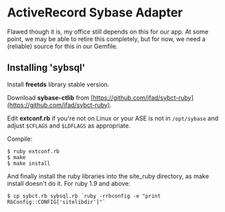 ActiveRecord Sybase Adapter
==========================

Flawed though it is, my office still depends on this for our app.
At some point, we may be able to retire this completely, but for now, we need a (reliable) source for this in our Gemfile.

Installing 'sybsql'
------------------

Install **freetds** library stable version.

Download **sybase-ctlib** from [https://github.com/ifad/sybct-ruby](https://github.com/ifad/sybct-ruby).

Edit **extconf.rb** if you're not on Linux or your ASE is not in `/opt/sybase`
and adjust `$CFLAGS` and `$LDFLAGS` as appropriate.

Compile:

    $ ruby extconf.rb
    $ make
    $ make install

And finally install the ruby libraries into the site\_ruby directory, as make
install doesn't do it. For ruby 1.9 and above:

    $ cp sybct.rb sybsql.rb `ruby -rrbconfig -e "print RbConfig::CONFIG['sitelibdir']"`

